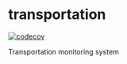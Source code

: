 # transportation
[![codecov](https://codecov.io/gh/amitlevy21/transportation/branch/master/graph/badge.svg)](https://codecov.io/gh/amitlevy21/transportation)

Transportation monitoring system
